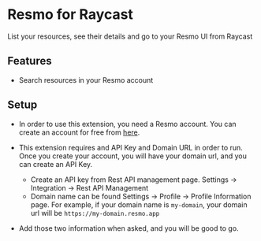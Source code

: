 # Resmo for Raycast

List your resources, see their details and go to your Resmo UI from Raycast

## Features

- Search resources in your Resmo account

## Setup

- In order to use this extension, you need a Resmo account. You can create an account for free from [here](https://id.resmo.app).
- This extension requires and API Key and Domain URL in order to run. Once you create your account, you will have your domain url, and you can create an API Key.

  - Create an API key from Rest API management page. Settings -> Integration -> Rest API Management
  - Domain name can be found Settings -> Profile -> Profile Information page. For example, if your domain name is `my-domain`, your domain url will be `https://my-domain.resmo.app`

- Add those two information when asked, and you will be good to go.
